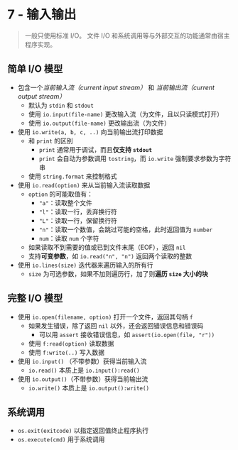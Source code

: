 # 7 - 输入输出

> 一般只使用标准 I/O。
> 文件 I/O 和系统调用等与外部交互的功能通常由宿主程序实现。

## 简单 I/O 模型
- 包含一个*当前输入流（current input stream）* 和 *当前输出流（current output stream）*
    - 默认为 `stdin` 和 `stdout`
    - 使用 `io.input(file-name)` 更改输入流（为文件，且以只读模式打开）
    - 使用 `io.output(file-name)` 更改输出流（为文件）
- 使用 `io.write(a, b, c, ..)` 向当前输出流打印数据
  - 和 `print` 的区别
    - `print` 通常用于调试，而且**仅支持 `stdout`**
    - `print` 会自动为参数调用 `tostring`，而 `io.write` 强制要求参数为字符串
  - 使用 `string.format` 来控制格式
- 使用 `io.read(option)` 来从当前输入流读取数据
  - `option` 的可能取值有：
    - `"a"`：读取整个文件
    - `"l"`：读取一行，丢弃换行符
    - `"L"`：读取一行，保留换行符
    - `"n"`：读取一个数值，会跳过可能的空格，此时返回值为 `number`
    - `num`：读取 `num` 个字符
  - 如果读取不到需要的值或已到文件末尾（EOF），返回 `nil`
  - 支持**可变参数**，如 `io.read("n", "n")` 返回两个读取的整数
- 使用 `io.lines(size)` 迭代器来遍历输入的所有行
  - `size` 为可选参数，如果不加则遍历行，加了则**遍历 `size` 大小的块**


## 完整 I/O 模型
- 使用 `io.open(filename, option)` 打开一个文件，返回其句柄 `f`
  - 如果发生错误，除了返回 `nil` 以外，还会返回错误信息和错误码
    - 可以用 `assert` 接收错误信息，如 `assert(io.open(file, "r"))`
  - 使用 `f:read(option)` 读取数据
  - 使用 `f:write(..)` 写入数据
- 使用 `io.input()` （不带参数）获得当前输入流
  - `io.read()` 本质上是 `io.input():read()`
- 使用 `io.output()`（不带参数）获得当前输出流
  - `io.write()` 本质上是 `io.output():write()`


## 系统调用
- `os.exit(exitcode)` 以指定返回值终止程序执行
- `os.execute(cmd)` 用于系统调用
